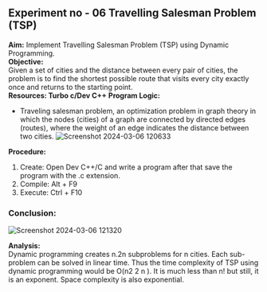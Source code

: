 ## Experiment no - 06 Travelling Salesman Problem (TSP)
**Aim:** Implement Travelling Salesman Problem (TSP) using Dynamic Programming.  
**Objective:**    
Given a set of cities and the distance between every pair of cities, the problem is to find the
shortest possible route that visits every city exactly once and returns to the starting point.  
**Resources: Turbo c/Dev C++**
**Program Logic:**  
- Traveling salesman problem, an optimization problem in graph theory in which the nodes
(cities) of a graph are connected by directed edges (routes), where the weight of an edge
indicates the distance between two cities.
![Screenshot 2024-03-06 120633](https://github.com/adarshkrsingh07/Pract_Sem04/assets/123314058/3d140821-49fd-4f02-abcf-a21785bbd51a)

**Procedure:**
1. Create: Open Dev C++/C and write a program after that save the program with the .c extension.
2. Compile: Alt + F9
3. Execute: Ctrl + F10
### Conclusion:  
![Screenshot 2024-03-06 121320](https://github.com/adarshkrsingh07/Pract_Sem04/assets/123314058/8953dc83-4921-4232-8e68-72fc6b733f72)

**Analysis:**  
Dynamic programming creates n.2n
subproblems for n cities. Each sub-problem can be solved in
linear time. Thus the time complexity of TSP using dynamic programming would be 
O(n2
2
n
). It
is much less than n! but still, it is an exponent. Space complexity is also exponential.
